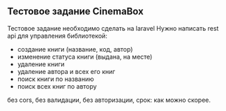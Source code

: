 ## Тестовое задание CinemaBox
Тестовое задание необходимо сделать на laravel
Нужно написать rest api для управления библиотекой:
- создание книги (название, код, автор)
- изменение статуса книги (выдана, на месте)
- удаление книги
- удаление автора и всех его книг
- поиск книги по названию
- поиск всех книг по автору

без cors, без валидации, без авторизации, срок: как можно скорее.
